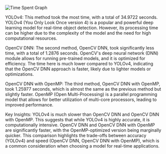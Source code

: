 ![Time Spent Graph](time_spent_graph.png)

YOLOv4: This method took the most time, with a total of 34.9722 seconds. YOLOv4 (You Only Look Once version 4) is a popular and powerful deep learning model for real-time object detection. However, its processing time can be higher due to the complexity of the model and the need for high computational resources.

OpenCV DNN: The second method, OpenCV DNN, took significantly less time, with a total of 1.2876 seconds. OpenCV's deep neural network (DNN) module allows for running pre-trained models, and it is optimized for efficiency. The time here is much lower compared to YOLOv4, indicating that the OpenCV DNN approach is faster, likely due to lighter models or optimizations.

OpenCV DNN with OpenMP: The third method, OpenCV DNN with OpenMP, took 1.25977 seconds, which is almost the same as the previous method but slightly faster. OpenMP (Open Multi-Processing) is a parallel programming model that allows for better utilization of multi-core processors, leading to improved performance.

Key Insights:
YOLOv4 is much slower than OpenCV DNN and OpenCV DNN with OpenMP. This suggests that while YOLOv4 is highly accurate, it is computationally intensive.
OpenCV DNN and OpenCV DNN with OpenMP are significantly faster, with the OpenMP-optimized version being marginally quicker.
This comparison highlights the trade-offs between accuracy (YOLOv4) and speed (OpenCV DNN, OpenCV DNN with OpenMP), which is a common consideration when choosing a model for real-time applications.
